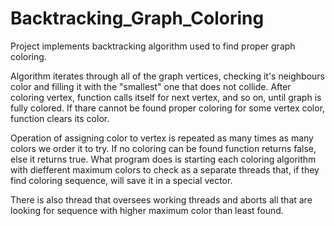# Backtracking_Graph_Coloring

Project implements backtracking algorithm used to find proper graph coloring.

Algorithm iterates through all of the graph vertices, checking it's neighbours color and filling it with the "smallest" one
that does not collide. After coloring vertex, function calls itself for next vertex, and so on, until graph is fully colored.
If thare cannot be found proper coloring for some vertex color, function clears its color. 

Operation of assigning color to vertex is repeated as many times as many colors we order it to try. 
If no coloring can be found function returns false, else it returns true.
What program does is starting each coloring algorithm with diefferent maximum colors to check as a separate threads that, if they find coloring
sequence, will save it in a special vector. 

There is also thread that oversees working threads and aborts all that are looking for sequence with higher maximum color than least found. 
